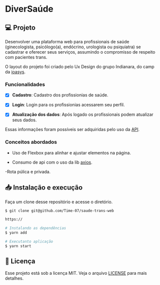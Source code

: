 # DiverSaúde

## 💻 Projeto

Desenvolver uma plataforma web para profissionais de saúde (ginecologista, psicólogo(a), endócrino, urologista ou psiquiatra) se cadastrar e oferecer seus serviços, assumindo o compromisso de respeito com pacientes trans. 

O layout do projeto foi criado pelo  Ux Design do grupo Indianara, do camp da [ioasys](https://ioasys.com.br/).

### Funcionalidades

 - [x] **Cadastro**: Cadastro dos profissionias  de saúde.

 - [x] **Login**: Login para os profissionias acessarem seu perfil.

 - [x] **Atualização dos dados**: Após logado os profissionais podem atualizar seus dados.

 Essas informações foram possíveis ser adquiridas pelo uso da [API](https://camp-api-docker-v3.herokuapp.com/api/v1/).


### Conceitos abordados

- Uso de Flexbox para alinhar e ajustar elementos na página.

- Consumo de api com o uso da lib [axios](https://github.com/axios/axios).

-Rota púlica e privada.

## 📥 Instalação e execução

Faça um clone desse repositório e acesse o diretório.

```bash
$ git clone git@github.com/Time-07/saude-trans-web 

https://
```

```bash
# Instalando as dependências
$ yarn add

# Executanto aplicação
$ yarn start

```

## 📝 Licença

Esse projeto está sob a licença MIT. Veja o arquivo [LICENSE](LICENSE.md) para mais detalhes.